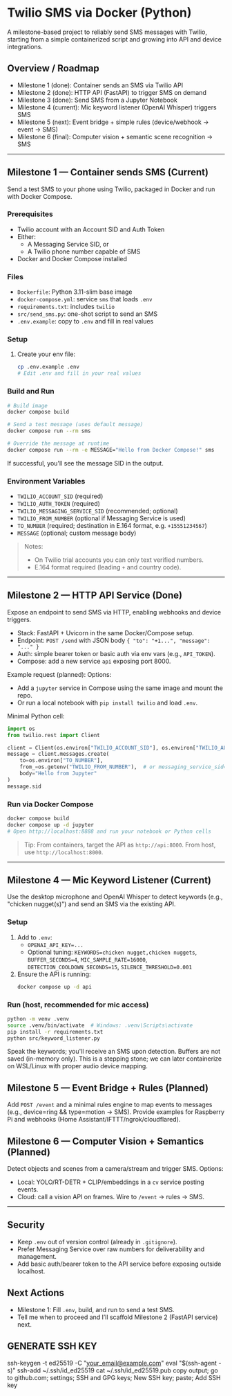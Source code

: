 # Twilio SMS via Docker (Python)

A milestone-based project to reliably send SMS messages with Twilio, starting from a simple containerized script and growing into API and device integrations.

## Overview / Roadmap
- Milestone 1 (done): Container sends an SMS via Twilio API
- Milestone 2 (done): HTTP API (FastAPI) to trigger SMS on demand
- Milestone 3 (done): Send SMS from a Jupyter Notebook
- Milestone 4 (current): Mic keyword listener (OpenAI Whisper) triggers SMS
- Milestone 5 (next): Event bridge + simple rules (device/webhook → event → SMS)
- Milestone 6 (final): Computer vision + semantic scene recognition → SMS

---

## Milestone 1 — Container sends SMS (Current)
Send a test SMS to your phone using Twilio, packaged in Docker and run with Docker Compose.

### Prerequisites
- Twilio account with an Account SID and Auth Token
- Either:
  - A Messaging Service SID, or
  - A Twilio phone number capable of SMS
- Docker and Docker Compose installed

### Files
- `Dockerfile`: Python 3.11-slim base image
- `docker-compose.yml`: service `sms` that loads `.env`
- `requirements.txt`: includes `twilio`
- `src/send_sms.py`: one-shot script to send an SMS
- `.env.example`: copy to `.env` and fill in real values

### Setup
1. Create your env file:
   ```bash
   cp .env.example .env
   # Edit .env and fill in your real values
   ```

### Build and Run
```bash
# Build image
docker compose build

# Send a test message (uses default message)
docker compose run --rm sms

# Override the message at runtime
docker compose run --rm -e MESSAGE="Hello from Docker Compose!" sms
```
If successful, you'll see the message SID in the output.

### Environment Variables
- `TWILIO_ACCOUNT_SID` (required)
- `TWILIO_AUTH_TOKEN` (required)
- `TWILIO_MESSAGING_SERVICE_SID` (recommended; optional)
- `TWILIO_FROM_NUMBER` (optional if Messaging Service is used)
- `TO_NUMBER` (required; destination in E.164 format, e.g. `+15551234567`)
- `MESSAGE` (optional; custom message body)

> Notes:
> - On Twilio trial accounts you can only text verified numbers.
> - E.164 format required (leading `+` and country code).

---

## Milestone 2 — HTTP API Service (Done)
Expose an endpoint to send SMS via HTTP, enabling webhooks and device triggers.

- Stack: FastAPI + Uvicorn in the same Docker/Compose setup.
- Endpoint: `POST /send` with JSON body `{ "to": "+1...", "message": "..." }`
- Auth: simple bearer token or basic auth via env vars (e.g., `API_TOKEN`).
- Compose: add a new service `api` exposing port 8000.

Example request (planned):
Options:
- Add a `jupyter` service in Compose using the same image and mount the repo.
- Or run a local notebook with `pip install twilio` and load `.env`.

Minimal Python cell:
```python
import os
from twilio.rest import Client

client = Client(os.environ["TWILIO_ACCOUNT_SID"], os.environ["TWILIO_AUTH_TOKEN"])
message = client.messages.create(
    to=os.environ["TO_NUMBER"],
    from_=os.getenv("TWILIO_FROM_NUMBER"),  # or messaging_service_sid=...
    body="Hello from Jupyter"
)
message.sid
```

### Run via Docker Compose
```bash
docker compose build
docker compose up -d jupyter
# Open http://localhost:8888 and run your notebook or Python cells
```

> Tip: From containers, target the API as `http://api:8000`. From host, use `http://localhost:8000`.

---

## Milestone 4 — Mic Keyword Listener (Current)
Use the desktop microphone and OpenAI Whisper to detect keywords (e.g., "chicken nugget(s)") and send an SMS via the existing API.

### Setup
1. Add to `.env`:
   - `OPENAI_API_KEY=...`
   - Optional tuning: `KEYWORDS=chicken nugget,chicken nuggets`, `BUFFER_SECONDS=4`, `MIC_SAMPLE_RATE=16000`, `DETECTION_COOLDOWN_SECONDS=15`, `SILENCE_THRESHOLD=0.001`
2. Ensure the API is running:
   ```bash
   docker compose up -d api
   ```

### Run (host, recommended for mic access)
```bash
python -m venv .venv
source .venv/bin/activate  # Windows: .venv\Scripts\activate
pip install -r requirements.txt
python src/keyword_listener.py
```

Speak the keywords; you'll receive an SMS upon detection. Buffers are not saved (in-memory only). This is a stepping stone; we can later containerize on WSL/Linux with proper audio device mapping.

## Milestone 5 — Event Bridge + Rules (Planned)
Add `POST /event` and a minimal rules engine to map events to messages (e.g., device=ring && type=motion → SMS). Provide examples for Raspberry Pi and webhooks (Home Assistant/IFTTT/ngrok/cloudflared).

## Milestone 6 — Computer Vision + Semantics (Planned)
Detect objects and scenes from a camera/stream and trigger SMS. Options:
- Local: YOLO/RT-DETR + CLIP/embeddings in a `cv` service posting events.
- Cloud: call a vision API on frames. Wire to `/event` → rules → SMS.

---

## Security
- Keep `.env` out of version control (already in `.gitignore`).
- Prefer Messaging Service over raw numbers for deliverability and management.
- Add basic auth/bearer token to the API service before exposing outside localhost.

## Next Actions
- Milestone 1: Fill `.env`, build, and run to send a test SMS.
- Tell me when to proceed and I’ll scaffold Milestone 2 (FastAPI service) next.



## GENERATE SSH KEY
ssh-keygen -t ed25519 -C "your_email@example.com"
eval "$(ssh-agent -s)"
ssh-add ~/.ssh/id_ed25519
cat ~/.ssh/id_ed25519.pub
copy output; go to github.com; settings; SSH and GPG keys; New SSH key; paste; Add SSH key
